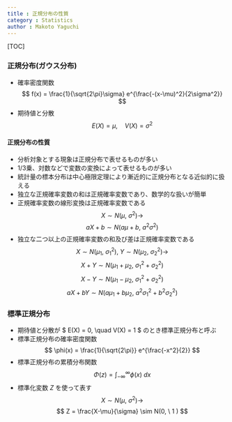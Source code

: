 ```yaml
---
title : 正規分布の性質
category : Statistics
author : Makoto Yaguchi
---
```


[TOC]

### 正規分布(ガウス分布)

- 確率密度関数
$$ f(x) = \frac{1}{\sqrt{2\pi}\sigma} e^{\frac{-(x-\mu)^2}{2\sigma^2}} $$
- 期待値と分散
$$ E(X) = \mu, \quad V(X) = \sigma^2  $$

#### 正規分布の性質

- 分析対象とする現象は正規分布で表せるものが多い
- 1/3乗、対数などで変数の変換によって表せるものが多い
- 統計量の標本分布は中心極限定理により漸近的に正規分布となる近似的に扱える
- 独立な正規確率変数の和は正規確率変数であり、数学的な扱いが簡単
- 正規確率変数の線形変換は正規確率変数である
$$ X \sim N(\mu, \ \sigma^2) \rightarrow $$
$$ aX+b \sim N(a\mu+b, \ a^2\sigma^2) $$
- 独立な二つ以上の正規確率変数の和及び差は正規確率変数である
$$ X \sim N(\mu_1,\ \sigma_1^2), \ Y \sim N(\mu_2, \ \sigma_2^2) \rightarrow $$
$$ X+Y \sim N(\mu_1+\mu_2, \ \sigma_1^2 + \sigma_2^2) $$
$$ X-Y \sim N(\mu_1-\mu_2, \ \sigma_1^2 + \sigma_2^2) $$
$$ aX+bY \sim N(a\mu_1+b\mu_2, \ a^2\sigma_1^2 + b^2\sigma_2^2) $$

### 標準正規分布

- 期待値と分散が $ E(X) = 0, \quad V(X) = 1 $ のとき標準正規分布と呼ぶ
- 標準正規分布の確率密度関数
$$ \phi(x) = \frac{1}{\sqrt{2\pi}} e^{\frac{-x^2}{2}} $$
- 標準正規分布の累積分布関数
$$ \Phi(z) = \int_{-\infty}^\infty \phi(x) \ dx $$
- 標準化変数 $Z$ を使って表す
$$ X \sim N(\mu, \ \sigma^2) \rightarrow $$
$$ Z = \frac{X-\mu}{\sigma} \sim N(0, \ 1 )  $$